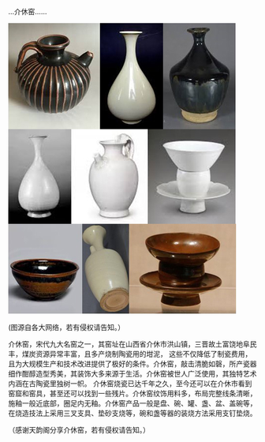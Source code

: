  …介休窑……



![介休窑](https://github.com/ywangnccu/ywang/blob/main/images/KILN_POTTERY.jpg)

(图源自各大网络，若有侵权请告知。）


介休窑，宋代九大名窑之一，其窑址在山西省介休市洪山镇，三晋故土富饶地阜民丰，煤炭资源异常丰富，且多产烧制陶瓷用的坩泥，
这些不仅降低了制瓷费用，且为大规模生产和技术改进提供了极好的条件。介休窑，敲击清脆如磬，所产瓷器细作酣醇造型秀美，其装饰大多来源于生活。介休窑被世人广泛使用，其独特艺术内涵在古陶瓷里独树一帜。
介休窑烧瓷已达千年之久，至今还可以在介休市看到窑窟和窑具，甚至还可以找到一些残片。介休窑纹饰用料多，布局完整线条清晰，
施釉一般近底部，圈足内无釉。介休窑产品一般是盘、碗、罐、盏、盆、盖碗等，在烧造技法上采用三叉支具、垫砂支烧等，碗和盏等器的装烧方法采用支钉垫烧。



（感谢天韵阁分享介休窑，若有侵权请告知。）
